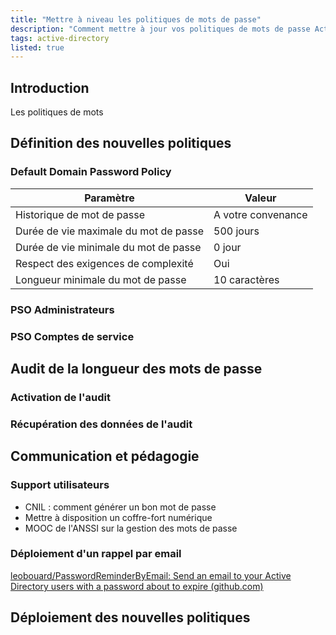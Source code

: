 ```yaml
---
title: "Mettre à niveau les politiques de mots de passe"
description: "Comment mettre à jour vos politiques de mots de passe Active Directory (en évitant de tout casser) ?"
tags: active-directory
listed: true
---
```


## Introduction

Les politiques de mots

## Définition des nouvelles politiques

### Default Domain Password Policy

Paramètre                             | Valeur
---------                             | ------
Historique de mot de passe            | A votre convenance
Durée de vie maximale du mot de passe | 500 jours
Durée de vie minimale du mot de passe | 0 jour
Respect des exigences de complexité   | Oui
Longueur minimale du mot de passe     | 10 caractères

### PSO Administrateurs

### PSO Comptes de service

## Audit de la longueur des mots de passe

### Activation de l'audit

### Récupération des données de l'audit

## Communication et pédagogie

### Support utilisateurs

- CNIL : comment générer un bon mot de passe
- Mettre à disposition un coffre-fort numérique
- MOOC de l'ANSSI sur la gestion des mots de passe

### Déploiement d'un rappel par email

[leobouard/PasswordReminderByEmail: Send an email to your Active Directory users with a password about to expire (github.com)](https://github.com/leobouard/PasswordReminderByEmail)

## Déploiement des nouvelles politiques